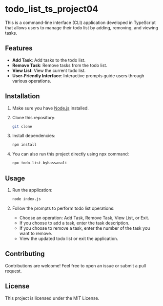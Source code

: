 # todo_list_ts_project04
This is a command-line interface (CLI) application developed in TypeScript that allows users to manage their todo list by adding, removing, and viewing tasks.

## Features

- **Add Task**: Add tasks to the todo list.
- **Remove Task**: Remove tasks from the todo list.
- **View List**: View the current todo list.
- **User-Friendly Interface**: Interactive prompts guide users through various operations.

## Installation

1. Make sure you have [Node.js](https://nodejs.org/) installed.

2. Clone this repository:

    ```bash
    git clone 
    ```

3. Install dependencies:

    ```bash
    npm install
    ```

4. You can also run this project directly using npx command:

    ```bash
    npx todo-list-byhassanali
    ```

## Usage

1. Run the application:

    ```bash
    node index.js 
    ```

2. Follow the prompts to perform todo list operations:
   - Choose an operation: Add Task, Remove Task, View List, or Exit.
   - If you choose to add a task, enter the task description.
   - If you choose to remove a task, enter the number of the task you want to remove.
   - View the updated todo list or exit the application.

## Contributing

Contributions are welcome! Feel free to open an issue or submit a pull request.

## License

This project is licensed under the MIT License.
